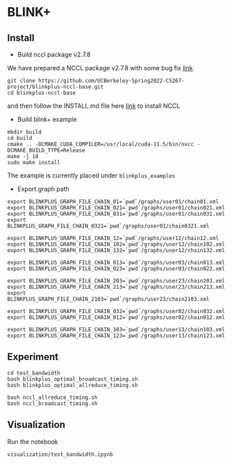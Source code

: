 # BLINK+



## Install

* Build nccl package v2.7.8

We have prepared a NCCL package v2.7.8 with some bug fix [link](https://github.com/UCBerkeley-Spring2022-CS267-project/blinkplus-nccl-base)

```shell
git clone https://github.com/UCBerkeley-Spring2022-CS267-project/blinkplus-nccl-base.git
cd blinkplus-nccl-base
```

and then follow the INSTALL.md file here [link](https://github.com/UCBerkeley-Spring2022-CS267-project/blinkplus-nccl-base/blob/blinkplus_base_v2.7.8/INSTALL.md) to install NCCL

* Build blink+ example
```shell
mkdir build
cd build
cmake .. -DCMAKE_CUDA_COMPILER=/usr/local/cuda-11.5/bin/nvcc -DCMAKE_BUILD_TYPE=Release
make -j 10
sudo make install
```

The example is currently placed under `blinkplus_examples`


* Export graph path

```shell
export BLINKPLUS_GRAPH_FILE_CHAIN_01=`pwd`/graphs/user01/chain01.xml
export BLINKPLUS_GRAPH_FILE_CHAIN_021=`pwd`/graphs/user01/chain021.xml
export BLINKPLUS_GRAPH_FILE_CHAIN_031=`pwd`/graphs/user01/chain031.xml
export BLINKPLUS_GRAPH_FILE_CHAIN_0321=`pwd`/graphs/user01/chain0321.xml

export BLINKPLUS_GRAPH_FILE_CHAIN_12=`pwd`/graphs/user12/chain12.xml
export BLINKPLUS_GRAPH_FILE_CHAIN_102=`pwd`/graphs/user12/chain102.xml
export BLINKPLUS_GRAPH_FILE_CHAIN_132=`pwd`/graphs/user12/chain132.xml

export BLINKPLUS_GRAPH_FILE_CHAIN_013=`pwd`/graphs/user03/chain013.xml
export BLINKPLUS_GRAPH_FILE_CHAIN_023=`pwd`/graphs/user03/chain023.xml

export BLINKPLUS_GRAPH_FILE_CHAIN_203=`pwd`/graphs/user23/chain203.xml
export BLINKPLUS_GRAPH_FILE_CHAIN_213=`pwd`/graphs/user23/chain213.xml
export BLINKPLUS_GRAPH_FILE_CHAIN_2103=`pwd`/graphs/user23/chain2103.xml

export BLINKPLUS_GRAPH_FILE_CHAIN_032=`pwd`/graphs/user02/chain032.xml
export BLINKPLUS_GRAPH_FILE_CHAIN_012=`pwd`/graphs/user02/chain012.xml

export BLINKPLUS_GRAPH_FILE_CHAIN_103=`pwd`/graphs/user13/chain103.xml
export BLINKPLUS_GRAPH_FILE_CHAIN_123=`pwd`/graphs/user13/chain123.xml
```


## Experiment
```shell
cd test_bandwidth
bash blinkplus_optimal_broadcast_timing.sh
bash blinkplus_optimal_allreduce_timing.sh

bash nccl_allreduce_timing.sh
bash nccl_broadcast_timing.sh
```

## Visualization
Run the notebook 
```shell
visualization/test_bandwidth.ipynb
```
